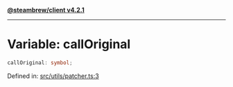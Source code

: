 [**@steambrew/client v4.2.1**](../README.md)

***

# Variable: callOriginal

```ts
callOriginal: symbol;
```

Defined in: [src/utils/patcher.ts:3](https://github.com/shdwmtr/plugutil/blob/b52230e3bd417b9353d983856323dee8a90c4f70/client/src/utils/patcher.ts#L3)
